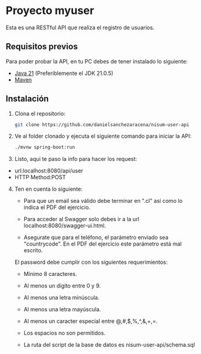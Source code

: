 # Proyecto myuser

Esta es una RESTful API que realiza el registro de usuarios. 

## Requisitos previos

Para poder probar la API, en tu PC debes de tener instalado lo siguiente:

- [Java 21](https://www-oracle-com.translate.goog/java/technologies/javase/jdk21-archive-downloads.html?_x_tr_sl=en&_x_tr_tl=es&_x_tr_hl=es&_x_tr_pto=tc) (Preferiblemente el JDK 21.0.5)
- [Maven](https://maven.apache.org/download.cgi)


## Instalación

1. Clona el repositorio:

   ```bash
   git clone https://github.com/danielsanchezaracena/nisum-user-api

2. Ve al folder clonado y ejecuta el siguiente comando para iniciar la API:

   ```bash
   ./mvnw spring-boot:run

3. Listo, aqui te paso la info para hacer los request:

-   url:localhost:8080/api/user
-   HTTP Method:POST  

4. Ten en cuenta lo siguiente:

   - Para que un email sea válido debe terminar en ".cl" así como lo indica el PDF del ejercicio.

   - Para acceder al Swagger solo debes ir a la url localhost:8080/swagger-ui.html.

   - Asegurate que para el teléfono, el parámetro enviado sea "countrycode". En el PDF del ejercicio este parámetro está mal escrito.

   El password debe cumplir con los siguientes requerimientos:
   - Mínimo 8 caracteres.
   - Al menos un dígito entre 0 y 9.
   - Al menos una letra minúscula.
   - Al menos una letra mayúscula.
   - Al menos un caracter especial entre @,#,$,%,^,&,+,=.
   - Los espacios no son permitidos.

   - La ruta del script de la base de datos es nisum-user-api/schema.sql 


